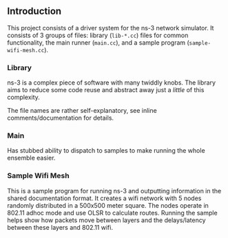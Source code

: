 ## Introduction

This project consists of a driver system for the ns-3 network simulator. It consists of 3 groups of files: library (`lib-*.cc`) files for common functionality, the main runner (`main.cc`), and a sample program (`sample-wifi-mesh.cc`).

### Library

ns-3 is a complex piece of software with many twiddly knobs. The library aims to reduce some code reuse and abstract away just a *little* of this complexity.

The file names are rather self-explanatory, see inline comments/documentation for details.

### Main

Has stubbed ability to dispatch to samples to make running the whole ensemble easier.

### Sample Wifi Mesh

This is a sample program for running ns-3 and outputting information in the shared documentation format. It creates a wifi network with 5 nodes randomly distributed in a 500x500 meter square. The nodes operate in 802.11 adhoc mode and use OLSR to calculate routes. Running the sample helps show how packets move between layers and the delays/latency between these layers and 802.11 wifi.
